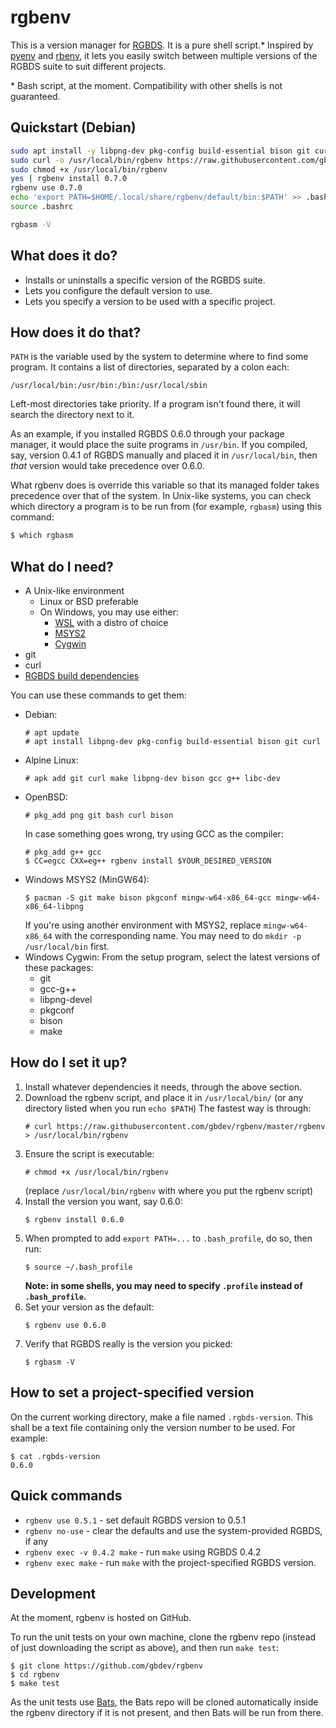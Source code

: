 # rgbenv

This is a version manager for [RGBDS](https://github.com/gbdev/rgbds). It is a pure shell script.* Inspired by [pyenv](https://github.com/pyenv/pyenv) and [rbenv](https://github.com/rbenv/rbenv), it lets you easily switch between multiple versions of the RGBDS suite to suit different projects.

\* Bash script, at the moment. Compatibility with other shells is not guaranteed.

## Quickstart (Debian)

```sh
sudo apt install -y libpng-dev pkg-config build-essential bison git curl
sudo curl -o /usr/local/bin/rgbenv https://raw.githubusercontent.com/gbdev/rgbenv/master/rgbenv
sudo chmod +x /usr/local/bin/rgbenv
yes | rgbenv install 0.7.0
rgbenv use 0.7.0
echo 'export PATH=$HOME/.local/share/rgbenv/default/bin:$PATH' >> .bashrc
source .bashrc

rgbasm -V
```

## What does it do?

* Installs or uninstalls a specific version of the RGBDS suite.
* Lets you configure the default version to use.
* Lets you specify a version to be used with a specific project.

## How does it do that?

`PATH` is the variable used by the system to determine where to find some program. It contains a list of directories, separated by a colon each:
```
/usr/local/bin:/usr/bin:/bin:/usr/local/sbin
```
Left-most directories take priority. If a program isn't found there, it will search the directory next to it.

As an example, if you installed RGBDS 0.6.0 through your package manager, it would place the suite programs in `/usr/bin`. If you compiled, say, version 0.4.1 of RGBDS manually and placed it in `/usr/local/bin`, then *that* version would take precedence over 0.6.0.

What rgbenv does is override this variable so that its managed folder takes precedence over that of the system. In Unix-like systems, you can check which directory a program is to be run from (for example, `rgbasm`) using this command:
```sh
$ which rgbasm
```

## What do I need?

* A Unix-like environment
    * Linux or BSD preferable
    * On Windows, you may use either:
      * [WSL](https://learn.microsoft.com/en-us/windows/wsl/install) with a distro of choice
      * [MSYS2](https://www.msys2.org/)
      * [Cygwin](https://cygwin.com/)
* git
* curl
* [RGBDS build dependencies](https://rgbds.gbdev.io/install/source/#2-build)

You can use these commands to get them:
<ul>
<li>Debian: <pre><code># apt update
# apt install libpng-dev pkg-config build-essential bison git curl
</code></pre></li>
<li>Alpine Linux: <pre><code># apk add git curl make libpng-dev bison gcc g++ libc-dev
</code></pre></li>
<li>OpenBSD: <pre><code># pkg_add png git bash curl bison
</code></pre>In case something goes wrong, try using GCC as the compiler:<pre><code># pkg_add g++ gcc
$ CC=egcc CXX=eg++ rgbenv install $YOUR_DESIRED_VERSION</code></pre></li>
<li>Windows MSYS2 (MinGW64): <pre><code>$ pacman -S git make bison pkgconf mingw-w64-x86_64-gcc mingw-w64-x86_64-libpng
</code></pre>If you're using another environment with MSYS2, replace <code>mingw-w64-x86_64</code> with the corresponding name. You may need to do <code>mkdir -p /usr/local/bin</code> first.</li>
<li>Windows Cygwin: From the setup program, select the latest versions of these packages:<ul>
<li>git</li>
<li>gcc-g++</li>
<li>libpng-devel</li>
<li>pkgconf</li>
<li>bison</li>
<li>make</li>
</ul></li>
</ul>

## How do I set it up?

<ol>
<li>Install whatever dependencies it needs, through the above section.</li>
<li>Download the rgbenv script, and place it in <code>/usr/local/bin/</code> (or any directory listed when you run <code>echo $PATH</code>) The fastest way is through: <pre><code># curl https://raw.githubusercontent.com/gbdev/rgbenv/master/rgbenv > /usr/local/bin/rgbenv</code></pre></li>
<li>Ensure the script is executable: <pre><code># chmod +x /usr/local/bin/rgbenv
</code></pre>(replace <code>/usr/local/bin/rgbenv</code> with where you put the rgbenv script)</li>
<li>Install the version you want, say 0.6.0:<pre><code>$ rgbenv install 0.6.0
</code></pre></li>
<li>When prompted to add <code>export PATH=...</code> to <code>.bash_profile</code>, do so, then run: <pre><code>$ source ~/.bash_profile
</code></pre><strong>Note: in some shells, you may need to specify <code>.profile</code> instead of <code>.bash_profile</code>.</strong></li>
<li>Set your version as the default: <pre><code>$ rgbenv use 0.6.0
</code></pre></li>
<li>Verify that RGBDS really is the version you picked: <pre><code>$ rgbasm -V
</code></pre></li>
</ol>

## How to set a project-specified version

On the current working directory, make a file named `.rgbds-version`. This shall be a text file containing only the version number to be used. For example:
```
$ cat .rgbds-version
0.6.0
```

## Quick commands

* `rgbenv use 0.5.1` - set default RGBDS version to 0.5.1
* `rgbenv no-use` - clear the defaults and use the system-provided RGBDS, if any
* `rgbenv exec -v 0.4.2 make` - run `make` using RGBDS 0.4.2
* `rgbenv exec make` - run `make` with the project-specified RGBDS version.

## Development

At the moment, rgbenv is hosted on GitHub.

To run the unit tests on your own machine, clone the rgbenv repo (instead of just downloading the script as above), and then run `make test`:

```
$ git clone https://github.com/gbdev/rgbenv
$ cd rgbenv
$ make test
```

As the unit tests use [Bats](https://github.com/bats-core/bats-core), the Bats repo will be cloned automatically inside the rgbenv directory if it is not present, and then Bats will be run from there.

